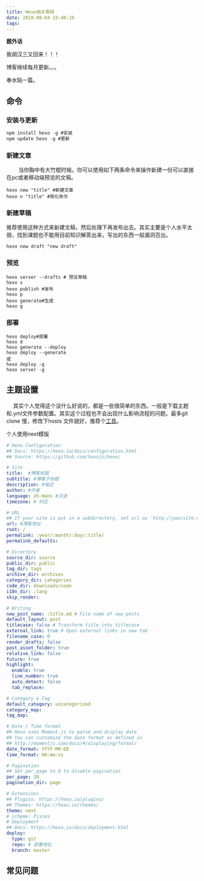```yaml
---
title: Hexo相关零碎
date: 2018-08-04 15:48:19
tags:
---
```


**题外话**

我胡汉三又回来！！！

博客继续每月更新。。。

奉水贴一篇。

 <!--more--> 

## 命令

### 安装与更新

```javascript
npm install hexo -g #安装  
npm update hexo -g #更新
```

### 新建文章

 &emsp;&emsp; 当你胸中有大竹棍时候。你可以使用如下两条命令来操作新建一份可以直接在pc或者移动端预览的文稿。

```shell
hexo new "title" #新建文章
hexo n "title" #简化命令
```

###  新建草稿

推荐使用这种方式来新建文稿，然后处理下再发布出去。其实主要是个人水平太弱，找到课题也不能用目前知识解答出来，写出的东西一般漏洞百出。

```shell
hexo new draft "new draft"
```

 ### 预览

```shell
hexo server --drafts # 预览草稿
hexo s
hexo publish #发布
hexo p  
hexo generate#生成
hexo g 

```

### 部署

```shell
hexo deploy#部署
hexo d  
hexo generate --deploy
hexo deploy --generate
或
hexo deploy -g
hexo server -g
```

## 主题设置

&emsp;  其实个人觉得这个没什么好说的，都是一些很简单的东西。一般是下载主题和.yml文件参数配置。其实这个过程也不会出现什么影响流程的问题。最多git clone 慢，修改下hosts 文件就好，推荐个[工具](https://github.com/HostsTools/macOS)。

个人使用next模版

```yaml
# Hexo Configuration
## Docs: https://hexo.io/docs/configuration.html
## Source: https://github.com/hexojs/hexo/

# Site
title:  #博客标题
subtitle: #博客子标题
description: #描述
author: #作者
language: zh-Hans #汉语
timezone: # 时区

# URL
## If your site is put in a subdirectory, set url as 'http://yoursite.com/child' and root as '/child/'
url: #博客地址
root: /
permalink: :year/:month/:day/:title/
permalink_defaults:

# Directory
source_dir: source
public_dir: public
tag_dir: tags
archive_dir: archives
category_dir: categories
code_dir: downloads/code
i18n_dir: :lang
skip_render:

# Writing
new_post_name: :title.md # File name of new posts
default_layout: post
titlecase: false # Transform title into titlecase
external_link: true # Open external links in new tab
filename_case: 0
render_drafts: false
post_asset_folder: true
relative_link: false
future: true
highlight:
  enable: true
  line_number: true
  auto_detect: false
  tab_replace:

# Category & Tag
default_category: uncategorized
category_map:
tag_map:

# Date / Time format
## Hexo uses Moment.js to parse and display date
## You can customize the date format as defined in
## http://momentjs.com/docs/#/displaying/format/
date_format: YYYY-MM-DD
time_format: HH:mm:ss

# Pagination
## Set per_page to 0 to disable pagination
per_page: 10
pagination_dir: page

# Extensions
## Plugins: https://hexo.io/plugins/
## Themes: https://hexo.io/themes/
theme: next
# scheme: Pisces
# Deployment
## Docs: https://hexo.io/docs/deployment.html
deploy:
  type: git
  repo: # 部署地址
  branch: master

```

##  常见问题








